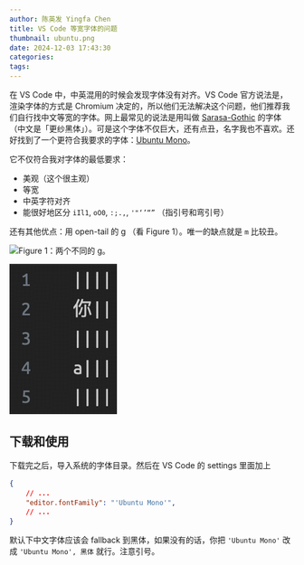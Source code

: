 ```yaml
---
author: 陈英发 Yingfa Chen
title: VS Code 等宽字体的问题
thumbnail: ubuntu.png
date: 2024-12-03 17:43:30
categories:
tags:
---
```


在 VS Code 中，中英混用的时候会发现字体没有对齐。VS Code 官方说法是，渲染字体的方式是 Chromium 决定的，所以他们无法解决这个问题，他们推荐我们自行找中文等宽的字体。网上最常见的说法是用叫做 [Sarasa-Gothic](https://github.com/be5invis/Sarasa-Gothic) 的字体（中文是「更纱黑体」）。可是这个字体不仅巨大，还有点丑，名字我也不喜欢。还好找到了一个更符合我要求的字体：[Ubuntu Mono](https://fonts.google.com/specimen/Ubuntu+Mono?preview.text=mmm&query=ubuntu+mono)。

<!-- more -->

它不仅符合我对字体的最低要求：

- 美观（这个很主观）
- 等宽
- 中英字符对齐
- 能很好地区分 `iIl1`, `oO0`, `:;.,`, `'"‘’“”` （指引号和弯引号）

还有其他优点：用 open-tail 的 g （看 Figure 1）。唯一的缺点就是 `m` 比较丑。

<img alt="Figure 1：两个不同的 g。" src="./g-typeface.png" style="width: 30%">

![Figure 2：Ubuntu Mono 的在 VS Code 中的效果。](./等宽字体/ubuntu.png "Figure 2：Ubuntu Mono 的在 VS Code 中的效果。")

## 下载和使用

下载完之后，导入系统的字体目录。然后在 VS Code 的 settings 里面加上 

```json
{
    // ...
    "editor.fontFamily": "'Ubuntu Mono'",
    // ...
}
```

默认下中文字体应该会 fallback 到黑体，如果没有的话，你把 `'Ubuntu Mono'` 改成 `'Ubuntu Mono', 黑体` 就行。注意引号。

